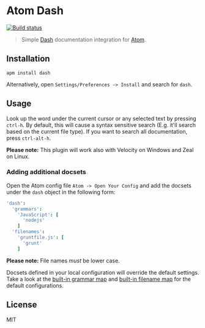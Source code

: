 # Atom Dash

[![Build status][travis-image]][travis-url]

> Simple [Dash](http://kapeli.com/dash) documentation integration for [Atom](https://atom.io/packages/dash).

## Installation

```
apm install dash
```

Alternatively, open `Settings/Preferences -> Install` and search for `dash`.

## Usage

Look up the word under the current cursor or any selected text by pressing `ctrl-h`. By default, this will cause a syntax sensitive search (E.g. it'll search based on the current file type). If you want to search all documentation, press `ctrl-alt-h`.

**Please note:** This plugin will work also with Velocity on Windows and Zeal on Linux.

### Adding additional docsets

Open the Atom config file `Atom -> Open Your Config` and add the docsets under the `dash` object in the following form:

```cson
'dash':
  'grammars':
    'JavaScript': [
      'nodejs'
    ]
  'filenames':
    'gruntfile.js': [
      'grunt'
    ]
```

**Please note:** File names _must_ be lower case.

Docsets defined in your local configuration will override the default settings. Take a look at the [built-in grammar map](https://github.com/blakeembrey/atom-dash/blob/master/lib/grammar-map.coffee) and [built-in filename map](https://github.com/blakeembrey/atom-dash/blob/master/lib/filename-map.coffee) for the default configurations.

## License

MIT

[travis-image]: https://img.shields.io/travis/blakeembrey/atom-dash.svg?style=flat
[travis-url]: https://travis-ci.org/blakeembrey/atom-dash
